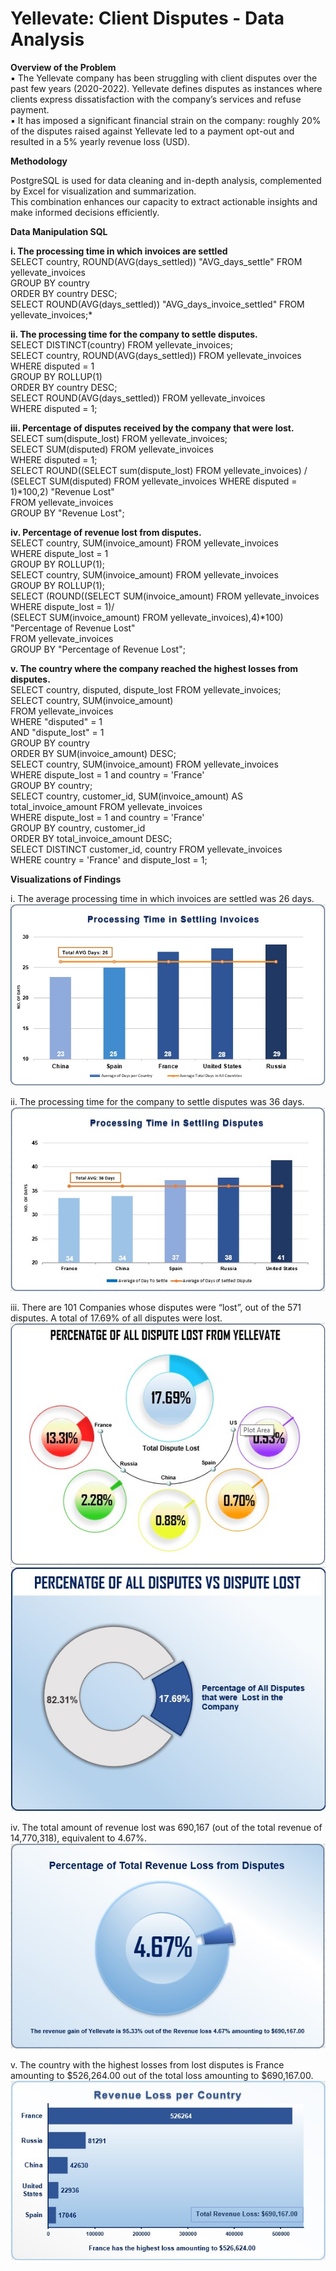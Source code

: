 # Yellevate: Client Disputes - Data Analysis  

**Overview of the Problem**  
▪ The Yellevate company has been struggling with client disputes over the past few years (2020-2022). Yellevate defines disputes as instances where clients express dissatisfaction with the company’s services and refuse payment.    
▪ It has imposed a significant financial strain on the company: roughly 20% of the disputes raised against Yellevate led to a payment opt-out and resulted in a 5% yearly revenue loss (USD).  
  
**Methodology**  
  
PostgreSQL is used for data cleaning and in-depth analysis, complemented by Excel for visualization and summarization.  
This combination enhances our capacity to extract actionable insights and make informed decisions efficiently.  
  
**Data Manipulation SQL**  
  
**i. The processing time in which invoices are settled**  
SELECT country, ROUND(AVG(days_settled)) "AVG_days_settle" FROM yellevate_invoices  
GROUP BY country  
ORDER BY country DESC;  
SELECT ROUND(AVG(days_settled)) "AVG_days_invoice_settled" FROM yellevate_invoices;*  
  
**ii. The processing time for the company to settle disputes.**  
SELECT DISTINCT(country) FROM yellevate_invoices;  
SELECT country, ROUND(AVG(days_settled)) FROM yellevate_invoices  
WHERE disputed = 1  
GROUP BY ROLLUP(1)  
ORDER BY country DESC;  
SELECT ROUND(AVG(days_settled)) FROM yellevate_invoices  
WHERE disputed = 1;  
  
**iii. Percentage of disputes received by the company that were lost.**  
SELECT sum(dispute_lost) FROM yellevate_invoices;  
SELECT SUM(disputed) FROM yellevate_invoices  
WHERE disputed = 1;  
SELECT ROUND((SELECT sum(dispute_lost) FROM yellevate_invoices) /  
(SELECT SUM(disputed) FROM yellevate_invoices WHERE disputed = 1)*100,2) "Revenue Lost"  
FROM yellevate_invoices  
GROUP BY "Revenue Lost";  
  
**iv. Percentage of revenue lost from disputes.**  
SELECT country, SUM(invoice_amount) FROM yellevate_invoices  
WHERE dispute_lost = 1  
GROUP BY ROLLUP(1);  
SELECT country, SUM(invoice_amount) FROM yellevate_invoices  
GROUP BY ROLLUP(1);  
SELECT (ROUND((SELECT SUM(invoice_amount) FROM yellevate_invoices  
WHERE dispute_lost = 1)/  
(SELECT SUM(invoice_amount) FROM yellevate_invoices),4)*100) "Percentage of Revenue Lost"  
FROM yellevate_invoices  
GROUP BY "Percentage of Revenue Lost";  
  
**v. The country where the company reached the highest losses from disputes.**  
SELECT country, disputed, dispute_lost FROM yellevate_invoices;   
SELECT country, SUM(invoice_amount)  
FROM yellevate_invoices  
WHERE "disputed" = 1  
AND "dispute_lost" = 1  
GROUP BY country  
ORDER BY SUM(invoice_amount) DESC;  
SELECT country, SUM(invoice_amount) FROM yellevate_invoices  
WHERE dispute_lost = 1 and country = 'France'  
GROUP BY country;  
SELECT country, customer_id, SUM(invoice_amount) AS total_invoice_amount FROM yellevate_invoices  
WHERE dispute_lost = 1 and country = 'France'  
GROUP BY country, customer_id  
ORDER BY total_invoice_amount DESC;  
SELECT DISTINCT customer_id, country FROM yellevate_invoices  
WHERE country = 'France' and dispute_lost = 1;  
  
**Visualizations of Findings**  
  
i. The average processing time in which invoices are settled was 26 days.  
![Alt text](https://github.com/xyrncl/Client-Disputes-Analysis-Yellevate/blob/main/Findings%20Yellevate/F-1.jpg)  

ii. The processing time for the company to settle disputes was 36 days.
![Alt_text](https://github.com/xyrncl/Client-Disputes-Analysis-Yellevate/blob/main/Findings%20Yellevate/F-2.jpg)  

iii. There are 101 Companies whose disputes were “lost”, out of the 571 disputes. A total of 17.69% of all disputes were lost.  
![Alt_text](https://github.com/xyrncl/Client-Disputes-Analysis-Yellevate/blob/main/Findings%20Yellevate/F-3.jpg)   
![Alt_text](https://github.com/xyrncl/Client-Disputes-Analysis-Yellevate/blob/main/Findings%20Yellevate/F-3i.jpg)  
  
iv. The total amount of revenue lost was 690,167 (out of the total revenue of 14,770,318), equivalent to 4.67%.  
![Alt_text](https://github.com/xyrncl/Client-Disputes-Analysis-Yellevate/blob/main/Findings%20Yellevate/F-4.jpg)  

v. The country with the highest losses from lost disputes is France amounting to $526,264.00 out of the total loss amounting to $690,167.00.  
![Alt_text](https://github.com/xyrncl/Client-Disputes-Analysis-Yellevate/blob/main/Findings%20Yellevate/F-5.jpg)  






